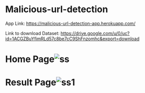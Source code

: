 # Malicious-url-detection

App Link:  https://malicious-url-detection-app.herokuapp.com/

Link to download Dataset: https://drive.google.com/u/0/uc?id=1ACGZBuYfimRLd57c8be7cC9ShFnzomhc&export=download

# Home Page![ss](https://user-images.githubusercontent.com/45726271/133246384-44874fc8-b18c-43bd-9b46-4c30e53603e5.PNG)

# Result Page![ss1](https://user-images.githubusercontent.com/45726271/133246430-31a3c2ae-da21-4f23-8e50-cb6eb090d788.PNG)

